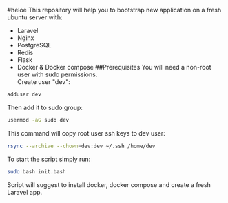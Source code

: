 #heloe
This repository will help you to bootstrap new application on a fresh ubuntu server with:
- Laravel
- Nginx
- PostgreSQL
- Redis
- Flask
- Docker & Docker compose
##Prerequisites
You will need a non-root user with sudo permissions.
<br>Create user "dev":
```bash
adduser dev
```
Then add it to sudo group:
```bash
usermod -aG sudo dev
```
This command will copy root user ssh keys to dev user:
```bash
rsync --archive --chown=dev:dev ~/.ssh /home/dev
```
To start the script simply run:
```bash
sudo bash init.bash
```
Script will suggest to install docker, docker compose and create a fresh Laravel app.